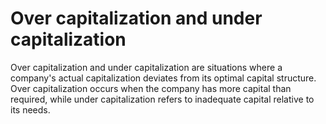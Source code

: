 # Over capitalization and under capitalization
Over capitalization and under capitalization are situations where a company's actual capitalization deviates from its optimal capital structure. Over capitalization occurs when the company has more capital than required, while under capitalization refers to inadequate capital relative to its needs.
